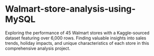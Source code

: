 # Walmart-store-analysis-using-MySQL
Exploring the performance of 45 Walmart stores with a Kaggle-sourced dataset featuring over 6,000 rows. Finding valuable insights into sales trends, holiday impacts, and unique characteristics of each store in this comprehensive analysis project.

